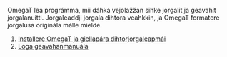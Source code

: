 OmegaT lea prográmma, mii dáhká vejolažžan sihke jorgalit ja geavahit
jorgalanuitti. Jorgaleaddji jorgala dihtora veahkkin, ja OmegaT
formatere jorgalusa originála málle mielde.

1.  [Installere OmegaT ja giellapára
    dihtorjorgaleapmái](http://wiki.apertium.org/wiki/Apertium_OmegaT_Native)
2.  [Loga geavahanmanuála](http://omegat.org/documentation)

